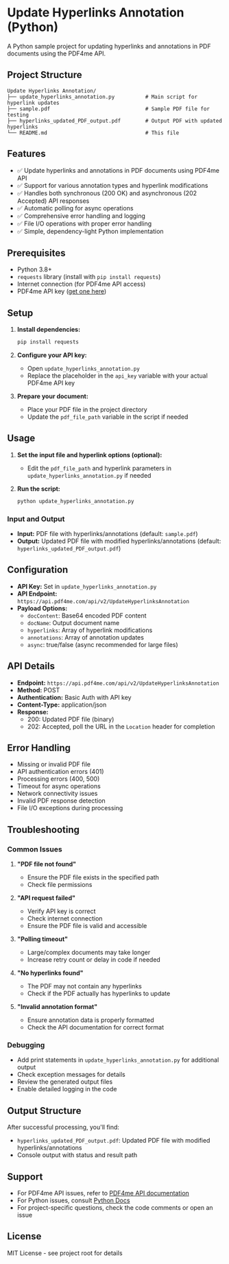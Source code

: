 # Update Hyperlinks Annotation (Python)

A Python sample project for updating hyperlinks and annotations in PDF documents using the PDF4me API.

## Project Structure

```
Update Hyperlinks Annotation/
├── update_hyperlinks_annotation.py          # Main script for hyperlink updates
├── sample.pdf                               # Sample PDF file for testing
├── hyperlinks_updated_PDF_output.pdf        # Output PDF with updated hyperlinks
└── README.md                                # This file
```

## Features

- ✅ Update hyperlinks and annotations in PDF documents using PDF4me API
- ✅ Support for various annotation types and hyperlink modifications
- ✅ Handles both synchronous (200 OK) and asynchronous (202 Accepted) API responses
- ✅ Automatic polling for async operations
- ✅ Comprehensive error handling and logging
- ✅ File I/O operations with proper error handling
- ✅ Simple, dependency-light Python implementation

## Prerequisites

- Python 3.8+
- `requests` library (install with `pip install requests`)
- Internet connection (for PDF4me API access)
- PDF4me API key ([get one here](https://dev.pdf4me.com/dashboard/#/api-keys/))

## Setup

1. **Install dependencies:**
   ```bash
   pip install requests
   ```

2. **Configure your API key:**
   - Open `update_hyperlinks_annotation.py`
   - Replace the placeholder in the `api_key` variable with your actual PDF4me API key

3. **Prepare your document:**
   - Place your PDF file in the project directory
   - Update the `pdf_file_path` variable in the script if needed

## Usage

1. **Set the input file and hyperlink options (optional):**
   - Edit the `pdf_file_path` and hyperlink parameters in `update_hyperlinks_annotation.py` if needed

2. **Run the script:**
   ```bash
   python update_hyperlinks_annotation.py
   ```

### Input and Output

- **Input:** PDF file with hyperlinks/annotations (default: `sample.pdf`)
- **Output:** Updated PDF file with modified hyperlinks/annotations (default: `hyperlinks_updated_PDF_output.pdf`)

## Configuration

- **API Key:** Set in `update_hyperlinks_annotation.py`
- **API Endpoint:** `https://api.pdf4me.com/api/v2/UpdateHyperlinksAnnotation`
- **Payload Options:**
  - `docContent`: Base64 encoded PDF content
  - `docName`: Output document name
  - `hyperlinks`: Array of hyperlink modifications
  - `annotations`: Array of annotation updates
  - `async`: true/false (async recommended for large files)

## API Details

- **Endpoint:** `https://api.pdf4me.com/api/v2/UpdateHyperlinksAnnotation`
- **Method:** POST
- **Authentication:** Basic Auth with API key
- **Content-Type:** application/json
- **Response:**
  - 200: Updated PDF file (binary)
  - 202: Accepted, poll the URL in the `Location` header for completion

## Error Handling

- Missing or invalid PDF file
- API authentication errors (401)
- Processing errors (400, 500)
- Timeout for async operations
- Network connectivity issues
- Invalid PDF response detection
- File I/O exceptions during processing

## Troubleshooting

### Common Issues

1. **"PDF file not found"**
   - Ensure the PDF file exists in the specified path
   - Check file permissions

2. **"API request failed"**
   - Verify API key is correct
   - Check internet connection
   - Ensure the PDF file is valid and accessible

3. **"Polling timeout"**
   - Large/complex documents may take longer
   - Increase retry count or delay in code if needed

4. **"No hyperlinks found"**
   - The PDF may not contain any hyperlinks
   - Check if the PDF actually has hyperlinks to update

5. **"Invalid annotation format"**
   - Ensure annotation data is properly formatted
   - Check the API documentation for correct format

### Debugging

- Add print statements in `update_hyperlinks_annotation.py` for additional output
- Check exception messages for details
- Review the generated output files
- Enable detailed logging in the code

## Output Structure

After successful processing, you'll find:
- `hyperlinks_updated_PDF_output.pdf`: Updated PDF file with modified hyperlinks/annotations
- Console output with status and result path

## Support

- For PDF4me API issues, refer to [PDF4me API documentation](https://developer.pdf4me.com/docs/api/)
- For Python issues, consult [Python Docs](https://docs.python.org/3/)
- For project-specific questions, check the code comments or open an issue

## License

MIT License - see project root for details 